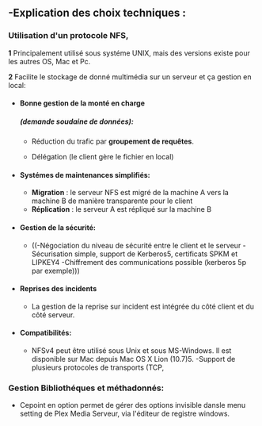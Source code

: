 ## -Explication des choix techniques :

### **Utilisation d'un protocole NFS,** 

**1** Principalement utilisé sous systéme UNIX, mais des versions existe pour les autres OS, Mac et Pc.

**2** Facilite le stockage de donné multimédia sur un serveur et ça gestion en local:
 * #### **Bonne gestion de la monté en charge**
    ##### (*demande soudaine de données*):
   * Réduction du trafic par **groupement de requêtes**.

    * Délégation (le client gère le fichier en local)

* #### **Systémes de maintenances simplifiés**:
 
    * **Migration** : le serveur NFS est migré de la machine A vers la machine B de manière transparente 		pour le client
    * **Réplication** : le serveur A est répliqué sur la machine B

* #### **Gestion de la sécurit**é:
    * ((-Négociation du niveau de sécurité entre le client et le serveur
-Sécurisation simple, support de Kerberos5, certificats SPKM et LIPKEY4
-Chiffrement des communications possible (kerberos 5p par exemple)))

 * #### **Reprises des incidents**
    * La gestion de la reprise sur incident est intégrée du côté client et du côté serveur.

* #### **Compatibilités**:

    * NFSv4 peut être utilisé sous Unix et sous MS-Windows. Il est disponible sur Mac depuis Mac OS X 	Lion (10.7)5.
-Support de plusieurs protocoles de transports (TCP, 

### **Gestion Bibliothéques et méthadonnés**:

 * Cepoint en option permet de gérer des options invisible dansle menu setting de Plex Media Serveur, via l'éditeur de registre windows.
